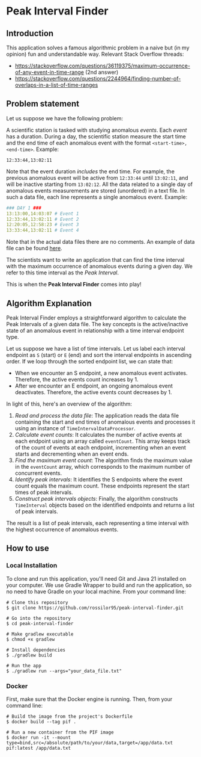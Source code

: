 # Peak Interval Finder

## Introduction
This application solves a famous algorithmic problem in a naive but (in my opinion) fun and understandable way. Relevant Stack Overflow threads:

- https://stackoverflow.com/questions/36119375/maximum-occurrence-of-any-event-in-time-range (2nd answer)
- https://stackoverflow.com/questions/2244964/finding-number-of-overlaps-in-a-list-of-time-ranges



## Problem statement
Let us suppose we have the following problem:

A scientific station is tasked with studying anomalous *events*. Each *event* has a duration. During a day, the scientific station measure the start time and the end time of each anomalous event with the format `<start-time>,<end-time>`. Example:

```
12:33:44,13:02:11
```
Note that the event duration _includes_ the end time. For example, the previous anomalous event will be active from `12:33:44` until `13:02:11`, and will be inactive starting from `13:02:12`.
All the data related to a single day of anomalous events measurements are stored (unordered) in a text file. In such a data file, each line represents a single anomalous event. Example:

```yaml
### DAY 1 ###
13:13:00,14:03:07 # Event 1
12:33:44,13:02:11 # Event 2
12:20:05,12:58:23 # Event 3
13:33:44,13:02:11 # Event 4
```

Note that in the actual data files there are no comments. An example of data file can be found [here](src/test/resources/data/test.txt).

The scientists want to write an application that can find the time interval with the maximum occurrence of anomalous events during a given day. We refer to this time interval as the *Peak Interval*. 

This is when the **Peak Interval Finder** comes into play!



## Algorithm Explanation

Peak Interval Finder employs a straightforward algorithm to calculate the Peak Intervals of a given data file. The key concepts is the active/inactive state of an anomalous event in relationship with a time interval endpoint type. 

Let us suppose we have a list of time intervals. Let us label each interval endpoint as `S` (start) or `E` (end) and sort the interval endpoints in ascending order. If we loop through the sorted endpoint list, we can state that:
- When we encounter an S endpoint, a new anomalous event activates. Therefore, the active events count increases by 1.
- After we encounter an E endpoint, an ongoing anomalous event deactivates. Therefore, the active events count decreases by 1.

In light of this, here's an overview of the algorithm:

1. _Read and process the data file_: The application reads the data file containing the start and end times of anomalous events and processes it using an instance of `TimeIntervalDataProcessor`.
2. _Calculate event counts_: It calculates the number of active events at each endpoint using an array called `eventCount`. This array keeps track of the count of events at each endpoint, incrementing when an event starts and decrementing when an event ends.
3. _Find the maximum event count_: The algorithm finds the maximum value in the `eventCount` array, which corresponds to the maximum number of concurrent events.
4. _Identify peak intervals_: It identifies the S endpoints where the event count equals the maximum count. These endpoints represent the start times of peak intervals.
5. _Construct peak intervals objects_: Finally, the algorithm constructs `TimeInterval` objects based on the identified endpoints and returns a list of peak intervals.

The result is a list of peak intervals, each representing a time interval with the highest occurrence of anomalous events.


## How to use

### Local Installation
To clone and run this application, you'll need Git and Java 21 installed on your computer. We use Gradle Wrapper to build and run the application, so no need to have Gradle on your local machine. From your command line:

```shell
# Clone this repository
$ git clone https://github.com/rossilor95/peak-interval-finder.git

# Go into the repository
$ cd peak-interval-finder

# Make gradlew executable
$ chmod +x gradlew

# Install dependencies
$ ./gradlew build

# Run the app 
$ ./gradlew run --args="your_data_file.txt"
```

### Docker
First, make sure that the Docker engine is running. Then, from your command line:

```shell
# Build the image from the project's Dockerfile
$ docker build --tag pif .

# Run a new container from the PIF image 
$ docker run -it --mount type=bind,src=/absolute/path/to/your/data,target=/app/data.txt pif:latest /app/data.txt
```


